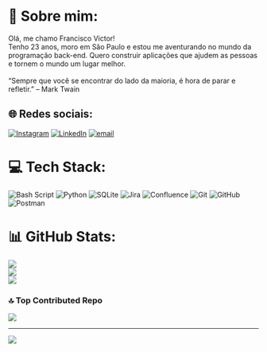 # 💫 Sobre mim:
Olá, me chamo Francisco Victor!<br>Tenho 23 anos, moro em São Paulo e estou me aventurando no mundo da programação back-end. Quero construir aplicações que ajudem as pessoas e tornem o mundo um lugar melhor.<br><br>“Sempre que você se encontrar do lado da maioria, é hora de parar e refletir.” – Mark Twain


## 🌐 Redes sociais:
[![Instagram](https://img.shields.io/badge/Instagram-%23E4405F.svg?logo=Instagram&logoColor=white)](https://instagram.com/@Junior.victor22) [![LinkedIn](https://img.shields.io/badge/LinkedIn-%230077B5.svg?logo=linkedin&logoColor=white)](https://linkedin.com/in/francisco-neto-227ab22ba) [![email](https://img.shields.io/badge/Email-D14836?logo=gmail&logoColor=white)](mailto:francisco.neto22_@outlook.com) 

# 💻 Tech Stack:
![Bash Script](https://img.shields.io/badge/bash_script-%23121011.svg?style=for-the-badge&logo=gnu-bash&logoColor=white) ![Python](https://img.shields.io/badge/python-3670A0?style=for-the-badge&logo=python&logoColor=ffdd54) ![SQLite](https://img.shields.io/badge/sqlite-%2307405e.svg?style=for-the-badge&logo=sqlite&logoColor=white) ![Jira](https://img.shields.io/badge/jira-%230A0FFF.svg?style=for-the-badge&logo=jira&logoColor=white) ![Confluence](https://img.shields.io/badge/confluence-%23172BF4.svg?style=for-the-badge&logo=confluence&logoColor=white) ![Git](https://img.shields.io/badge/git-%23F05033.svg?style=for-the-badge&logo=git&logoColor=white) ![GitHub](https://img.shields.io/badge/github-%23121011.svg?style=for-the-badge&logo=github&logoColor=white) ![Postman](https://img.shields.io/badge/Postman-FF6C37?style=for-the-badge&logo=postman&logoColor=white)
# 📊 GitHub Stats:
![](https://github-readme-stats.vercel.app/api?username=Junior-Wick&theme=dark&hide_border=true&include_all_commits=true&count_private=true)<br/>
![](https://nirzak-streak-stats.vercel.app/?user=Junior-Wick&theme=dark&hide_border=true)<br/>
![](https://github-readme-stats.vercel.app/api/top-langs/?username=Junior-Wick&theme=dark&hide_border=true&include_all_commits=true&count_private=true&layout=compact)

### 🔝 Top Contributed Repo
![](https://github-contributor-stats.vercel.app/api?username=Junior-Wick&limit=5&theme=dark&combine_all_yearly_contributions=true)

---
[![](https://visitcount.itsvg.in/api?id=Junior-Wick&icon=0&color=0)](https://visitcount.itsvg.in)

<!-- Proudly created with GPRM ( https://gprm.itsvg.in ) -->
